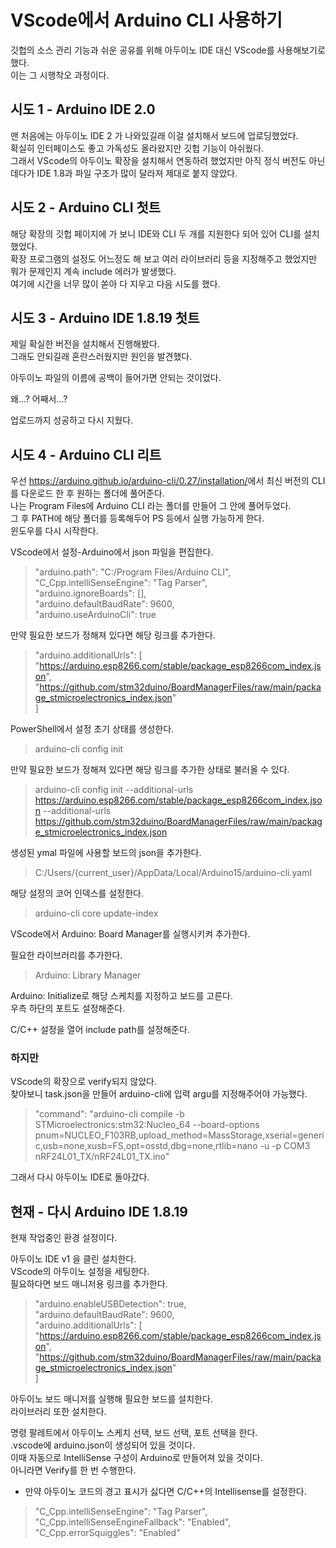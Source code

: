 # VScode에서 Arduino CLI 사용하기

깃헙의 소스 관리 기능과 쉬운 공유를 위해 아두이노 IDE 대신 VScode를 사용해보기로 했다.  
이는 그 시행착오 과정이다.  

## 시도 1 - Arduino IDE 2.0

맨 처음에는 아두이노 IDE 2 가 나와있길래 이걸 설치해서 보드에 업로딩했었다.  
확실히 인터페이스도 좋고 가독성도 올라왔지만 깃헙 기능이 아쉬웠다.  
그래서 VScode의 아두이노 확장을 설치해서 연동하려 했었지만 아직 정식 버전도 아닌데다가 IDE 1.8과 파일 구조가 많이 달라져 제대로 붙지 않았다.  

## 시도 2 - Arduino CLI 첫트

해당 확장의 깃헙 페이지에 가 보니 IDE와 CLI 두 개를 지원한다 되어 있어 CLI를 설치했었다.  
확장 프로그램의 설정도 어느정도 해 보고 여러 라이브러리 등을 지정해주고 했었지만 뭐가 문제인지 계속 include 에러가 발생했다.  
여기에 시간을 너무 많이 쏟아 다 지우고 다음 시도를 했다.  

## 시도 3 - Arduino IDE 1.8.19 첫트

제일 확실한 버전을 설치해서 진행해봤다.  
그래도 안되길래 혼란스러웠지만 원인을 발견했다.  

아두이노 파일의 이름에 공백이 들어가면 안되는 것이었다.  

왜...? 어째서...?  

업로드까지 성공하고 다시 지웠다.  

## 시도 4 - Arduino CLI 리트

우선 <https://arduino.github.io/arduino-cli/0.27/installation/>에서 최신 버전의 CLI를 다운로드 한 후 원하는 폴더에 풀어준다.  
나는 Program Files에 Arduino CLI 라는 폴더를 만들어 그 안에 풀어두었다.  
그 후 PATH에 해당 폴더를 등록해두어 PS 등에서 실행 가능하게 한다.  
윈도우를 다시 시작한다.  

VScode에서 설정-Arduino에서 json 파일을 편집한다.  
> "arduino.path": "C:/Program Files/Arduino CLI",  
  "C_Cpp.intelliSenseEngine": "Tag Parser",  
  "arduino.ignoreBoards": [],  
  "arduino.defaultBaudRate": 9600,  
  "arduino.useArduinoCli": true  

만약 필요한 보드가 정해져 있다면 해당 링크를 추가한다.  
> "arduino.additionalUrls": [  
    "https://arduino.esp8266.com/stable/package_esp8266com_index.json",  
    "https://github.com/stm32duino/BoardManagerFiles/raw/main/package_stmicroelectronics_index.json"  
  ]

PowerShell에서 설정 초기 상태를 생성한다.  
> arduino-cli config init

만약 필요한 보드가 정해져 있다면 해당 링크를 추가한 상태로 불러올 수 있다.  
> arduino-cli config init --additional-urls <https://arduino.esp8266.com/stable/package_esp8266com_index.json> --additional-urls <https://github.com/stm32duino/BoardManagerFiles/raw/main/package_stmicroelectronics_index.json>

생성된 ymal 파일에 사용할 보드의 json을 추가한다.  
> C:/Users/{current_user}/AppData/Local/Arduino15/arduino-cli.yaml

해당 설정의 코어 인덱스를 설정한다.  
> arduino-cli core update-index

VScode에서 Arduino: Board Manager를 실행시키켜 추가한다.  

필요한 라이브러리를 추가한다.  
> Arduino: Library Manager

Arduino: Initialize로 해당 스케치를 지정하고 보드를 고른다.  
우측 하단의 포트도 설정해준다.  

C/C++ 설정을 열어 include path를 설정해준다.  

### 하지만

VScode의 확장으로 verify되지 않았다.  
찾아보니 task.json을 만들어 arduino-cli에 입력 argu를 지정해주어야 가능했다.  

> "command": "arduino-cli compile -b STMicroelectronics:stm32:Nucleo_64 --board-options pnum=NUCLEO_F103RB,upload_method=MassStorage,xserial=generic,usb=none,xusb=FS,opt=osstd,dbg=none,rtlib=nano -u -p COM3 nRF24L01_TX/nRF24L01_TX.ino"

그래서 다시 아두이노 IDE로 돌아갔다.  

## 현재 - 다시 Arduino IDE 1.8.19

현재 작업중인 환경 설정이다.  

아두이노 IDE v1 을 클린 설치한다.  
VScode의 아두이노 설정을 세팅한다.  
필요하다면 보드 매니저용 링크를 추가한다.  

> "arduino.enableUSBDetection": true,  
  "arduino.defaultBaudRate": 9600,  
  "arduino.additionalUrls": [  
    "https://arduino.esp8266.com/stable/package_esp8266com_index.json",  
    "https://github.com/stm32duino/BoardManagerFiles/raw/main/package_stmicroelectronics_index.json"  
  ]  

아두이노 보드 매니저를 실행해 필요한 보드를 설치한다.  
라이브러리 또한 설치한다.  

명령 팔레트에서 아두이노 스케치 선택, 보드 선택, 포트 선택을 한다.  
.vscode에 arduino.json이 생성되어 있을 것이다.  
이때 자동으로 IntelliSense 구성이 Arduino로 만들어져 있을 것이다.  
아니라면 Verify를 한 번 수행한다.  

* 만약 아두이노 코드의 경고 표시가 싫다면 C/C++의 Intellisense를 설정한다.  

> "C_Cpp.intelliSenseEngine": "Tag Parser",  
  "C_Cpp.intelliSenseEngineFallback": "Enabled",  
  "C_Cpp.errorSquiggles": "Enabled"  

